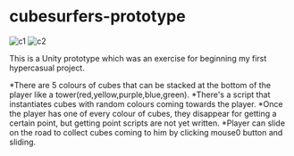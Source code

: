 # cubesurfers-prototype
![c1](https://user-images.githubusercontent.com/72474584/133459319-c8e0f0d5-00e7-427b-9f3d-9cab2b02984b.PNG)
![c2](https://user-images.githubusercontent.com/72474584/133461873-9ee110fc-e4e5-4cf9-a243-7f2589de90db.PNG)

This is a Unity prototype which was an exercise for beginning my first hypercasual project.

*There are 5 colours of cubes that can be stacked at the bottom of the player like a tower(red,yellow,purple,blue,green).
*There's a script that instantiates cubes with random colours coming towards the player.
*Once the player has one of every colour of cubes, they disappear for getting a certain point, but getting point scripts are not yet written.
*Player can slide on the road to collect cubes coming to him by clicking mouse0 button and sliding.
